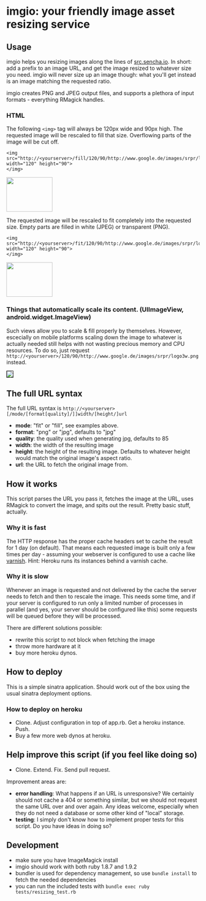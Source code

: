 # imgio: your friendly image asset resizing service

## Usage

imgio helps you resizing images along the lines of [src.sencha.io](http://www.sencha.com/learn/how-to-use-src-sencha-io/). In short: add a prefix to an image URL, and get the image resized to whatever size you need. imgio will never size up an image though: what you'll get instead is 
an image matching the requested ratio.

imgio creates PNG and JPEG output files, and supports a plethora of input formats - everything RMagick handles.

### HTML

The following `<img>` tag will always be 120px wide and 90px high. The requested image will be rescaled to fill that size. Overflowing parts of the image will be cut off.

    <img src="http://<yourserver>/fill/120/90/http://www.google.de/images/srpr/logo3w.png" width="120" height="90">
    </img>

<img src="http://imgio.heroku.com/fill/120/90/http://www.google.de/images/srpr/logo3w.png" width="120" height="90">
</img>

The requested image will be rescaled to fit completely into the requested size. Empty parts are filled
in white (JPEG) or transparent (PNG).

    <img src="http://<yourserver>/fit/120/90/http://www.google.de/images/srpr/logo3w.png" width="120" height="90">
    </img>

<img src="http://imgio.heroku.com/fit/png/120/90/http://www.google.de/images/srpr/logo3w.png" width="120" height="90">
</img>

### Things that automatically scale its content. (UIImageView, android.widget.ImageView)

Such views allow you to scale & fill properly by themselves. However, escecially on mobile 
platforms scaling down the image to whatever is actually needed still helps with not 
wasting precious memory and CPU resources. To do so, just request `http://<yourserver>/120/90/http://www.google.de/images/srpr/logo3w.png` instead.
  
<img src="http://imgio.heroku.com/120/90/http://www.google.de/images/srpr/logo3w.png" style="border: 1px solid black">
</img>

## The full URL syntax

The full URL syntax is `http://<yourserver>[/mode/[format[quality]/]]width/[height/]url`

* **mode**: "fit" or "fill", see examples above.
* **format**: "png" or "jpg", defaults to "jpg"
* **quality**: the quality used when generating jpg, defaults to 85
* **width**: the width of the resulting image
* **height**: the height of the resulting image. Defaults to whatever height would match the original image's aspect ratio.
* **url**: the URL to fetch the original image from.

## How it works

This script parses the URL you pass it, fetches the image at the URL, uses RMagick to convert the image, and spits out the result. Pretty basic stuff, actually.

### Why it is fast

The HTTP response has the proper cache headers set to cache the result for 1 day (on default). That means
each requested image is built only a few times per day - assuming your webserver is configured to use a cache like [varnish](https://www.varnish-cache.org/). Hint: Heroku runs its instances behind a varnish cache.

### Why it is slow

Whenever an image is requested and not delivered by the cache the server needs to fetch and then to rescale the image. 
This needs some time, and if your server is configured to run only a limited number of processes in parallel (and yes, your server should be configured like this) some requests will be queued before they will be processed.

There are different solutions possible: 

- rewrite this script to not block when fetching the image
- throw more hardware at it
- buy more heroku dynos.

## How to deploy

This is a simple sinatra application. Should work out of the box using the usual sinatra deployment options.

### How to deploy on heroku

- Clone. Adjust configuration in top of app.rb. Get a heroku instance. Push.
- Buy a few more web dynos at heroku.

## Help improve this script (if you feel like doing so)

- Clone. Extend. Fix. Send pull request.

Improvement areas are:

- **error handling**: What happens if an URL is unresponsive? We certainly should not cache a 404 or something
  similar, but we should not request the same URL over and over again. Any ideas welcome, especially when
  they do not need a database or some other kind of "local" storage. 
- **testing**: I simply don't know how to implement proper tests for this script. Do you have ideas in doing so?

## Development

* make sure you have ImageMagick install
* imgio should work with both ruby 1.8.7 and 1.9.2
* bundler is used for dependency management, so use `bundle install` to fetch the needed dependencies
* you can run the included tests with `bundle exec ruby tests/resizing_test.rb`


